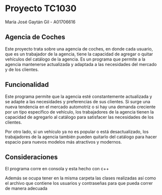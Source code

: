 # Proyecto TC1030

María José Gaytán Gil - A01706616

## Agencia de Coches
Este proyecto trata sobre una agencia de coches, en donde cada usuario, que es un trabajador de la agencia, tiene la capacidad de agregar o quitar vehículos del catálogo de la agencia. Es un programa que permite a la agencia mantenerse actualizada y adaptada a las necesidades del mercado y de los clientes.


## Funcionalidad
Este programa permite que la agencia esté constantemente actualizada y se adapte a las necesidades y preferencias de sus clientes. Si surge una nueva tendencia en el mercado automotriz o si hay una demanda creciente por un tipo específico de vehículo, los trabajadores de la agencia tienen la capacidad de agregarlo al catálogo para satisfacer las necesidades de los clientes.

Por otro lado, si un vehículo ya no es popular o está desactualizado, los trabajadores de la agencia también pueden quitarlo del catálogo para hacer espacio para nuevos modelos más atractivos y modernos.

## Consideraciones
El programa corre en consola y esta hecho con c++

Además se ocupa tener en la misma carpeta las clases realizadas así como el archivo que contiene los usuarios y contraseñas para que pueda correr de manera adecuada
